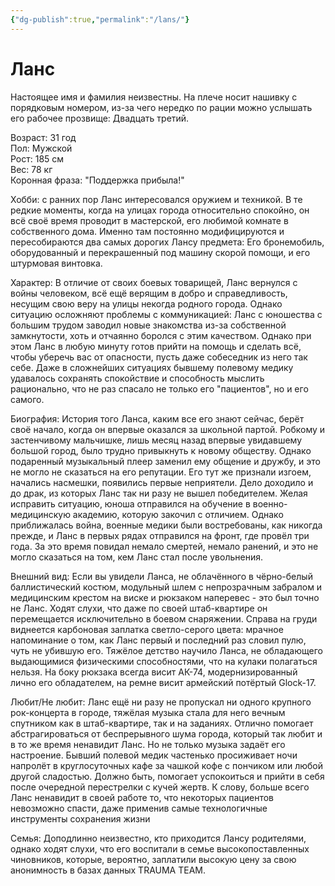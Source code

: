 ```yaml
---
{"dg-publish":true,"permalink":"/lans/"}
---
```


# Ланс
Настоящее имя и фамилия неизвестны. На плече носит нашивку с порядковым номером, из-за чего нередко по рации можно услышать его рабочее прозвище: Двадцать третий.  
  
Возраст: 31 год  
Пол: Мужской  
Рост: 185 см  
Вес: 78 кг  
Коронная фраза: "Поддержка прибыла!"  
  
Хобби: с ранних пор Ланс интересовался оружием и техникой. В те редкие моменты, когда на улицах города относительно спокойно, он всё своё время проводит в мастерской, его любимой комнате в собственного дома. Именно там постоянно модифицируются и пересобираются два самых дорогих Лансу предмета: Его бронемобиль, оборудованный и перекрашенный под машину скорой помощи, и его штурмовая винтовка.  
  
Характер: В отличие от своих боевых товарищей, Ланс вернулся с войны человеком, всё ещё верящим в добро и справедливость, несущим свою веру на улицы некогда родного города. Однако ситуацию осложняют проблемы с коммуникацией: Ланс с юношества с большим трудом заводил новые знакомства из-за собственной замкнутости, хоть и отчаянно боролся с этим качеством. Однако при этом Ланс в любую минуту готов прийти на помощь и сделать всё, чтобы уберечь вас от опасности, пусть даже собеседник из него так себе. Даже в сложнейших ситуациях бывшему полевому медику удавалось сохранять спокойствие и способность мыслить рационально, что не раз спасало не только его "пациентов", но и его самого.  
  
Биография: История того Ланса, каким все его знают сейчас, берёт своё начало, когда он впервые оказался за школьной партой. Робкому и застенчивому мальчишке, лишь месяц назад впервые увидавшему большой город, было трудно привыкнуть к новому обществу. Однако подаренный музыкальный плеер заменил ему общение и дружбу, и это не могло не сказаться на его репутации. Его тут же признали изгоем, начались насмешки, появились первые неприятели. Дело доходило и до драк, из которых Ланс так ни разу не вышел победителем. Желая исправить ситуацию, юноша отправился на обучение в военно-медицинскую академию, которую закочил с отличием. Однако приближалась война, военные медики были востребованы, как никогда прежде, и Ланс в первых рядах отправился на фронт, где провёл три года. За это время повидал немало смертей, немало ранений, и это не могло сказаться на том, кем Ланс стал после увольнения.  
  
Внешний вид: Если вы увидели Ланса, не облачённого в чёрно-белый баллистический костюм, модульный шлем с непрозрачным забралом и медицинским крестом на виске и рюкзаком наперевес - это был точно не Ланс. Ходят слухи, что даже по своей штаб-квартире он перемещается исключительно в боевом снаряжении. Справа на груди виднеется карбоновая заплатка светло-серого цвета: мрачное напоминание о том, как Ланс первый и последний раз словил пулю, чуть не убившую его. Тяжёлое детство научило Ланса, не обладающего выдающимися физическими способностями, что на кулаки полагаться нельзя. На боку рюкзака всегда висит АК-74, модернизированный лично его обладателем, на ремне висит армейский потёртый Glock-17.  
  
Любит/Не любит: Ланс ещё ни разу не пропускал ни одного крупного рок-концерта в городе, тяжёлая музыка стала для него вечным спутником как в штаб-квартире, так и на заданиях. Отлично помогает абстрагироваться от беспрерывного шума города, который так любит и в то же время ненавидит Ланс. Но не только музыка задаёт его настроение. Бывший полевой медик частенько просиживает ночи напролёт в круглосуточных кафе за чашкой кофе с пончиком или любой другой сладостью. Должно быть, помогает успокоиться и прийти в себя после очередной перестрелки с кучей жертв. К слову, больше всего Ланс ненавидит в своей работе то, что некоторых пациентов невозможно спасти, даже применив самые технологичные инструменты сохранения жизни  
  
Семья: Доподлинно неизвестно, кто приходится Лансу родителями, однако ходят слухи, что его воспитали в семье высокопоставленных чиновников, которые, вероятно, заплатили высокую цену за свою анонимность в базах данных TRAUMA TEAM.